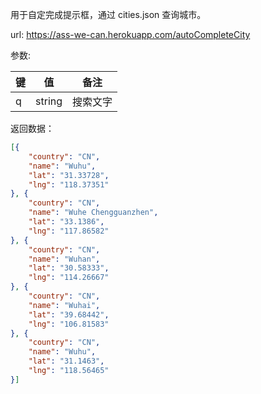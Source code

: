 用于自定完成提示框，通过 cities.json 查询城市。

url: <https://ass-we-can.herokuapp.com/autoCompleteCity>

参数:

| 键   | 值     | 备注     |
| ---- | ------ | -------- |
| q    | string | 搜索文字 |

返回数据：

```json
[{
    "country": "CN",
    "name": "Wuhu",
    "lat": "31.33728",
    "lng": "118.37351"
}, {
    "country": "CN",
    "name": "Wuhe Chengguanzhen",
    "lat": "33.1386",
    "lng": "117.86582"
}, {
    "country": "CN",
    "name": "Wuhan",
    "lat": "30.58333",
    "lng": "114.26667"
}, {
    "country": "CN",
    "name": "Wuhai",
    "lat": "39.68442",
    "lng": "106.81583"
}, {
    "country": "CN",
    "name": "Wuhu",
    "lat": "31.1463",
    "lng": "118.56465"
}]
```

